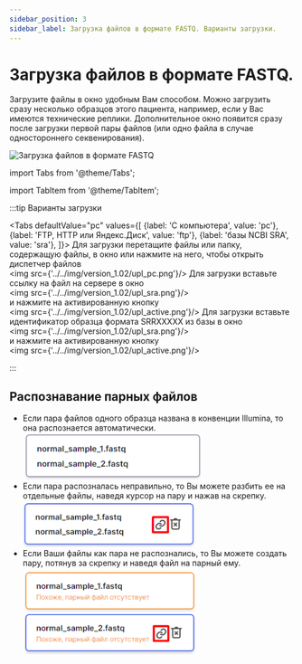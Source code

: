 ```yaml
---
sidebar_position: 3
sidebar_label: Загрузка файлов в формате FASTQ. Варианты загрузки.
---
```


# Загрузка файлов в формате FASTQ.

Загрузите файлы в окно удобным Вам способом. Можно загрузить сразу несколько  образцов этого пациента, например, если у Вас имеются технические реплики. Дополнительное окно появится сразу после загрузки первой пары файлов (или одно файла в случае одностороннего секвенирования).

![Загрузка файлов в формате FASTQ](/img/up_TO.png)


import Tabs from '@theme/Tabs';

import TabItem from '@theme/TabItem';

:::tip Варианты загрузки

<Tabs
  defaultValue="pc"
  values={[
    {label: 'С компьютера', value: 'pc'},
    {label: 'FTP, HTTP или Яндекс.Диск', value: 'ftp'},
    {label: 'базы NCBI SRA', value: 'sra'},
  ]}>
  <TabItem value="pc">Для загрузки перетащите файлы или папку, содержащую файлы, в окно или нажмите на него, чтобы открыть диспетчер файлов<br />
  	<img src={'../../img/version_1.02/upl_pc.png'}/>
  </TabItem>
  <TabItem value="ftp">
  Для загрузки вставьте ссылку на файл на сервере в окно<br />
  	<img src={'../../img/version_1.02/upl_sra.png'}/><br />
  и нажмите на активированную кнопку<br />
  	<img src={'../../img/version_1.02/upl_active.png'}/>
  </TabItem>
  <TabItem value="sra">Для загрузки вставьте идентификатор образца формата SRRXXXXX из базы в
  окно<br />
  	<img src={'../../img/version_1.02/upl_sra.png'}/><br />
  и нажмите на активированную кнопку<br />
  	<img src={'../../img/version_1.02/upl_active.png'}/><br />
  </TabItem>
</Tabs>


:::
## Распознавание парных файлов  
  
- Если пара файлов одного образца названа в конвенции Illumina, то она распознается автоматически.  
![распознанная пара](/img/version_1.02/paired.png)  
- Если пара распозналась неправильно, то Вы можете разбить ее на отдельные файлы, наведя курсор на пару и нажав на скрепку.  
![неверно распознанная пара](/img/version_1.02/unpair.png)
- Если Ваши файлы как пара не распознались, то Вы можете создать пару, потянув за скрепку и наведя файл на парный ему.  
![нераспознанная пара](/img/version_1.02/force_pair.png)  

